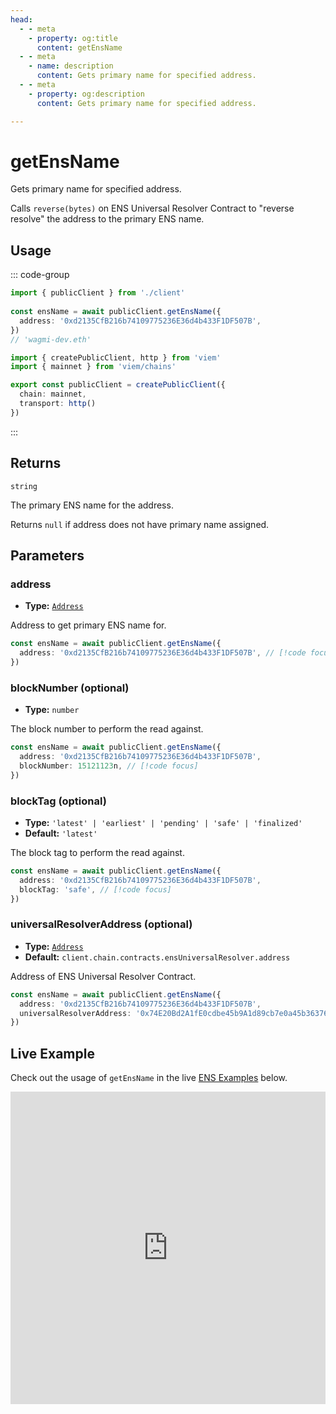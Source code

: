 ```yaml
---
head:
  - - meta
    - property: og:title
      content: getEnsName
  - - meta
    - name: description
      content: Gets primary name for specified address.
  - - meta
    - property: og:description
      content: Gets primary name for specified address.

---
```


# getEnsName

Gets primary name for specified address.

Calls `reverse(bytes)` on ENS Universal Resolver Contract to "reverse resolve" the address to the primary ENS name.

## Usage

::: code-group

```ts [example.ts]
import { publicClient } from './client'
 
const ensName = await publicClient.getEnsName({
  address: '0xd2135CfB216b74109775236E36d4b433F1DF507B',
})
// 'wagmi-dev.eth'
```

```ts [client.ts]
import { createPublicClient, http } from 'viem'
import { mainnet } from 'viem/chains'

export const publicClient = createPublicClient({
  chain: mainnet,
  transport: http()
})
```

:::

## Returns

`string`

The primary ENS name for the address.

Returns `null` if address does not have primary name assigned.

## Parameters

### address

- **Type:** [`Address`](/docs/glossary/types#address)

Address to get primary ENS name for.

```ts
const ensName = await publicClient.getEnsName({
  address: '0xd2135CfB216b74109775236E36d4b433F1DF507B', // [!code focus]
})
```

### blockNumber (optional)

- **Type:** `number`

The block number to perform the read against.

```ts
const ensName = await publicClient.getEnsName({
  address: '0xd2135CfB216b74109775236E36d4b433F1DF507B',
  blockNumber: 15121123n, // [!code focus]
})
```

### blockTag (optional)

- **Type:** `'latest' | 'earliest' | 'pending' | 'safe' | 'finalized'`
- **Default:** `'latest'`

The block tag to perform the read against.

```ts
const ensName = await publicClient.getEnsName({
  address: '0xd2135CfB216b74109775236E36d4b433F1DF507B',
  blockTag: 'safe', // [!code focus]
})
```

### universalResolverAddress (optional)

- **Type:** [`Address`](/docs/glossary/types#address)
- **Default:** `client.chain.contracts.ensUniversalResolver.address`

Address of ENS Universal Resolver Contract.

```ts
const ensName = await publicClient.getEnsName({
  address: '0xd2135CfB216b74109775236E36d4b433F1DF507B',
  universalResolverAddress: '0x74E20Bd2A1fE0cdbe45b9A1d89cb7e0a45b36376', // [!code focus]
})
```

## Live Example

Check out the usage of `getEnsName` in the live [ENS Examples](https://stackblitz.com/github/wagmi-dev/viem/tree/main/examples/ens) below.

<iframe frameborder="0" width="100%" height="500px" src="https://stackblitz.com/github/wagmi-dev/viem/tree/main/examples/ens?embed=1&file=index.ts&hideNavigation=1&hideDevTools=true&terminalHeight=0&ctl=1"></iframe>